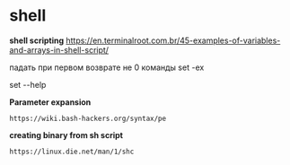 shell
=========

**shell scripting**
https://en.terminalroot.com.br/45-examples-of-variables-and-arrays-in-shell-script/


падать при первом возврате не 0 команды
set -ex

set --help

**Parameter expansion**

    https://wiki.bash-hackers.org/syntax/pe

**creating binary from sh script**  

    https://linux.die.net/man/1/shc
